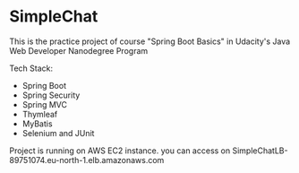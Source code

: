 # SimpleChat

This is the practice project of course "Spring Boot Basics" in Udacity's Java Web Developer Nanodegree Program

Tech Stack:

- Spring Boot
- Spring Security
- Spring MVC
- Thymleaf
- MyBatis
- Selenium and JUnit

Project is running on AWS EC2 instance.
you can access on SimpleChatLB-89751074.eu-north-1.elb.amazonaws.com
